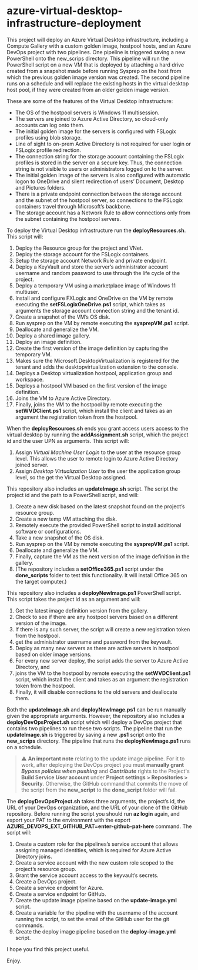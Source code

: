 # azure-virtual-desktop-infrastructure-deployment

This project will deploy an Azure Virtual Desktop infrastructure, including a Compute Gallery with a custom golden image, hostpool hosts, and an Azure DevOps project with two pipelines. One pipeline is triggered saving a new PowerShell onto the new_scrips directory. This pipeline will run the PowerShell script on a new VM that is deployed by attaching a hard drive created from a snapshot made before running Sysprep on the host from which the previous golden image version was created. The second pipeline runs on a schedule and will replace the existing hosts in the virtual desktop host pool, if they were created from an older golden image version.

These are some of the features of the Virtual Desktop infrastructure:
+ The OS of the hostpool servers is Windows 11 multisession.
+ The servers are joined to Azure Active Directory, so cloud-only accounts can log onto them.
+ The initial golden image for the servers is configured with FSLogix profiles using blob storage.
+ Line of sight to on-prem Active Directory is not required for user login or FSLogix profile redirection.
+ The connection string for the storage account containing the FSLogix profiles is stored in the server on a secure key. Thus, the connection string is not visible to users or administrators logged on to the server.
+ The initial golden image of the servers is also configured with automatic logon to OneDrive and silent redirection of users’ Document, Desktop and Pictures folders.
+ There is a private endpoint connection between the storage account and the subnet of the hostpool server, so connections to the FSLogix containers travel through Microsoft’s backbone.
+ The storage account has a Network Rule to allow connections only from the subnet containing the hostpool servers.
      

To deploy the Virtual Desktop infrastructure run the **deployResources.sh**. This script will:

1.	Deploy the Resource group for the project and VNet.
2.	Deploy the storage account for the FSLogix containers.
3.	Setup the storage account Network Rule and private endpoint.
4.	Deploy a KeyVault and store the server’s administrator account username and random password to use through the life cycle of the project.
5.	Deploy a temporary VM using a marketplace image of Windows 11 multiuser.
6.	Install and configure FXLogix and OneDrive on the VM by remote executing the **setFSLogixOneDrive.ps1** script, which takes as arguments the storage account connection string and the tenant id.
7.	Create a snapshot of the VM’s OS disk.
8.	Run sysprep on the VM by remote executing the **sysprepVM.ps1** script.
9.	Deallocate and generalize the VM.
10.	Deploy a shared image gallery.
11.	Deploy an image definition.
12.	Create the first version of the image definition by capturing the temporary VM.
13.	Makes sure the Microsoft.DesktopVirtualization is registered for the tenant and adds the desktopvirtualization extension to the console.
14.	Deploys a Desktop virtualization hostpool, application group and workspace.
15.	Deploys a hostpool VM based on the first version of the image definition.
16.	Joins the VM to Azure Active Directory.
17.	Finally, joins the VM to the hostpool by remote executing the **setWVDClient.ps1** script, which install the client and takes as an argument the registration token from the hostpool.

When the **deployResources.sh** ends you grant access users access to the virtual desktop by running the **addAssignment.sh** script, which the project id and the user UPN as arguments. This script will:

1.	Assign *Virtual Machine User Login* to the user at the resource group level. This allows the user to remote login to Azure Active Directory joined server.
2.	Assign *Desktop Virtualization User* to the user the application group level, so the get the Virtual Desktop assigned.

This repository also includes an **updateImage.sh** script. The script the project id and the path to a PowerShell script, and will:

1.	Create a new disk based on the latest snapshot found on the project’s resource group.
2.	Create a new temp VM attaching the disk.
3.	Remotely execute the provided PowerShell script to install additional software or configurations.
4.	Take a new snapshot of the OS disk.
5.	Run sysprep on the VM by remote executing the **sysprepVM.ps1** script.
6.	Deallocate and generalize the VM.
7.	Finally, capture the VM as the next version of the image definition in the gallery.
8.	(The repository includes a **setOffice365.ps1** script under the **done_scripts** folder to test this functionality. It will install Office 365 on the target computer.)



This repository also includes a **deployNewImage.ps1** PowerShell script. This script takes the project id as an argument and will:

1.	Get the latest image definition version from the gallery.
2.	Check to see if there are any hostpool servers based on a different version of the image.
3.	If there is any such server, the script will create a new registration token from the hostpool. 
4.	get the administrator username and password from the keyvault.
5.	Deploy as many new servers as there are active servers in hostpool based on older image versions.
6.	For every new server deploy, the script adds the server to Azure Active Directory, and
7.	joins the VM to the hostpool by remote executing the **setWVDClient.ps1** script, which install the client and takes as an argument the registration token from the hostpool.
8.	Finally, it will disable connections to the old servers and deallocate them.


Both the **updateImage.sh** and **deployNewImage.ps1** can be run manually given the appropriate arguments. However, the repository also includes a **deployDevOpsProject.sh** script which will deploy a DevOps project that contains two pipelines to run these two scripts. The pipeline that run the **updateImage.sh** is triggered by saving a new **.ps1** script onto the **new_scrips** directory. The pipeline that runs the **deployNewImage.ps1** runs on a schedule.

> :warning: **An important note** relating to the update image pipeline. For it to work, after deploying the DevOps project you must **manually grant** ***Bypass policies when pushing*** and ***Contribute*** rights to the Project's **Build Service _User_ account** under **Project settings > Repositories > Security**. Otherwise, the GitHub command that commits the move of the script from the **new_script** to the **done_script** folder will fail.

The **deployDevOpsProject.sh** takes three arguments, the project’s id, the URL of your DevOps organization, and the URL of your clone of the GitHub repository. Before running the script you should run **az login** again, and export your PAT to the environment with the export **AZURE_DEVOPS_EXT_GITHUB_PAT=enter-github-pat-here** command. The script will:

1.	Create a custom role for the pipelines’s service account that allows assigning managed identities, which is required for Azure Active Directory joins.
2.	Create a service account with the new custom role scoped to the project’s resource group.
3.	Grant the service account access to the keyvault’s secrets.
4.	Create a DevOps project.
5.	Create a service endpoint for Azure.
6.	Create a service endpoint for GitHub.
7.	Create the update image pipeline based on the **update-image.yml** script.
8.	Create a variable for the pipeline with the username of the account running the script, to set the email of the GitHub user for the git commands.
9.	Create the deploy image pipeline based on the **deploy-image.yml** script.

I hope you find this project useful. 

Enjoy.
